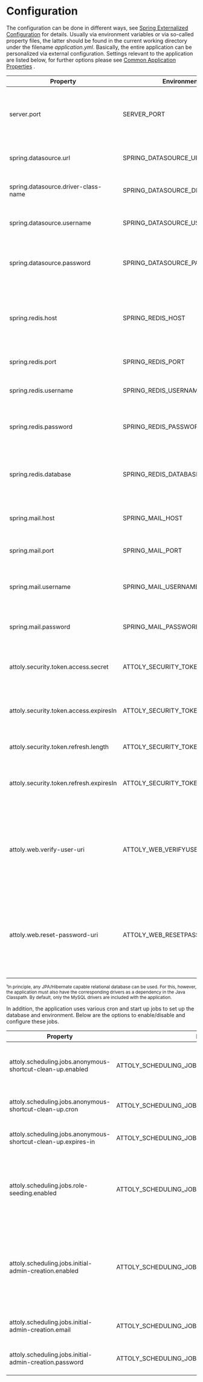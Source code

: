 # Configuration

The configuration can be done in different ways,
see [Spring Externalized Configuration](https://docs.spring.io/spring-boot/docs/current/reference/html/features.html#features.external-config)
for details. Usually via environment variables or via so-called property files, the latter should be found in the
current working directory under the filename *application.yml*. Basically, the entire application can be personalized
via external configuration. Settings relevant to the application are listed below, for further options please see
[Common Application Properties](https://docs.spring.io/spring-boot/docs/current/reference/html/application-properties.html)
.

| Property                                | Environment Variable                    | Description                                                                                                                | Required |
|-----------------------------------------|-----------------------------------------|----------------------------------------------------------------------------------------------------------------------------|----------|
| server.port                             | SERVER_PORT                             | Port of the internal application server. By default it listens on port 8080.                                               | false    |
| spring.datasource.url                   | SPRING_DATASOURCE_URL                   | The URL to the relational database to use.¹                                                                                | true     |
| spring.datasource.driver-class-name     | SPRING_DATASOURCE_DRIVERCLASSNAME       | The database driver used to control database.                                                                              | true     |
| spring.datasource.username              | SPRING_DATASOURCE_USERNAME              | The database user with which access is made.                                                                               | false    |
| spring.datasource.password              | SPRING_DATASOURCE_PASSWORD              | An optional password associated with the database user.                                                                    | false    |
| spring.redis.host                       | SPRING_REDIS_HOST                       | The host of the Redis database to use. This is mainly required for temporary data.                                         | true     |
| spring.redis.port                       | SPRING_REDIS_PORT                       | The port of the Redis database.                                                                                            | true     |
| spring.redis.username                   | SPRING_REDIS_USERNAME                   | An optional user to authenticate with redis.                                                                               | false    |
| spring.redis.password                   | SPRING_REDIS_PASSWORD                   | If authentication is required, the password for the user.                                                                  | false    |
| spring.redis.database                   | SPRING_REDIS_DATABASE                   | The Redis Server database to use. By default, database 0 is used.                                                          | false    |
| spring.mail.host                        | SPRING_MAIL_HOST                        | Host of the SMTP server used by Java Mail.                                                                                 | true     |
| spring.mail.port                        | SPRING_MAIL_PORT                        | Port of the SMTP server used by Java Mail.                                                                                 | true     |
| spring.mail.username                    | SPRING_MAIL_USERNAME                    | Name of user to authenticate with the SMTP server.                                                                         | false    |
| spring.mail.password                    | SPRING_MAIL_PASSWORD                    | Password of the user to authenticate with the SMTP server.                                                                 | false    |
| attoly.security.token.access.secret     | ATTOLY_SECURITY_TOKEN_ACCESS_SECRET     | The secret used to sign the JWT access tokens.                                                                             | true     |
| attoly.security.token.access.expiresIn  | ATTOLY_SECURITY_TOKEN_ACCESS_EXPIRESIN  | The duration in milliseconds after which the access token expires.                                                         | false    |
| attoly.security.token.refresh.length    | ATTOLY_SECURITY_TOKEN_REFRESH_LENGTH    | The length of the opaque refresh token.                                                                                    | false    |
| attoly.security.token.refresh.expiresIn | ATTOLY_SECURITY_TOKEN_REFRESH_EXPIRESIN | The duration in milliseconds after which the refresh token expires.                                                        | false    |
| attoly.web.verify-user-uri              | ATTOLY_WEB_VERIFYUSERURI                | The URL of the user verification page of the 1st party client. This URL enables a single click forwarding from the e-mail. | true     |
| attoly.web.reset-password-uri           | ATTOLY_WEB_RESETPASSWORDURI             | The URL of the 1st party client's password reset page. This URL enables a single click forwarding from the e-mail.         | true     |

<small>¹In principle, any JPA/Hibernate capable relational database can be used. For this, however, the application must
also
have the corresponding drivers as a dependency in the Java Classpath. By default, only the MySQL drivers are included
with the application.</small>

In addition, the application uses various cron and start up jobs to set up the database and environment. Below are the
options to enable/disable and configure these jobs.

| Property                                                      | Environment Variable                                      | Description                                                                                                                                                                                      | Required |
|---------------------------------------------------------------|-----------------------------------------------------------|--------------------------------------------------------------------------------------------------------------------------------------------------------------------------------------------------|----------|
| attoly.scheduling.jobs.anonymous-shortcut-clean-up.enabled    | ATTOLY_SCHEDULING_JOBS_ANONYMOUSSHORTCUTCLEANUP_ENABLED   | Activates or deactivates the cron job, which removes anonymous shortcuts after a certain period of time.                                                                                         | false    |
| attoly.scheduling.jobs.anonymous-shortcut-clean-up.cron       | ATTOLY_SCHEDULING_JOBS_ANONYMOUSSHORTCUTCLEANUP_CRON      | Sets the time at which the job should run cyclically. Must be a cron expression.                                                                                                                 | false    |
| attoly.scheduling.jobs.anonymous-shortcut-clean-up.expires-in | ATTOLY_SCHEDULING_JOBS_ANONYMOUSSHORTCUTCLEANUP_EXPIRESIN | Sets the duration in milliseconds after which an anonymous shortcut expires.                                                                                                                     | false    |
| attoly.scheduling.jobs.role-seeding.enabled                   | ATTOLY_SCHEDULING_JOBS_ROLESEEDING_ENABLED                | Enables/disables the job that creates the security roles when the application starts, if they don't already exist. Alternatively, the roles must be created manually in the database.            | false    |
| attoly.scheduling.jobs.initial-admin-creation.enabled         | ATTOLY_SCHEDULING_JOBS_INITIALADMINCREATION_ENABLED       | Activates/deactivates the job which allows to create the default admin in the database. Alternatively, this must be created manually, since an administrator is required to manage the platform. | false    |
| attoly.scheduling.jobs.initial-admin-creation.email           | ATTOLY_SCHEDULING_JOBS_INITIALADMINCREATION_EMAIL         | E-mail address of the default admin account to be created.                                                                                                                                       | false    |
| attoly.scheduling.jobs.initial-admin-creation.password        | ATTOLY_SCHEDULING_JOBS_INITIALADMINCREATION_PASSWORD      | Password of the default admin account to be created.                                                                                                                                             | false    |
